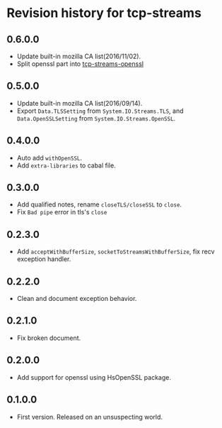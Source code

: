 # Revision history for tcp-streams

## 0.6.0.0

* Update built-in mozilla CA list(2016/11/02).
* Split openssl part into [tcp-streams-openssl](hackage.haskell.org/package/tcp-streams-openssl)

## 0.5.0.0

* Update built-in mozilla CA list(2016/09/14).
* Export `Data.TLSSetting` from `System.IO.Streams.TLS`, and `Data.OpenSSLSetting` from `System.IO.Streams.OpenSSL`.

## 0.4.0.0

* Auto add `withOpenSSL`.
* Add `extra-libraries` to cabal file.

## 0.3.0.0

* Add qualified notes, rename `closeTLS/closeSSL` to `close`.
* Fix `Bad pipe` error in tls's `close`

## 0.2.3.0

* Add `acceptWithBufferSize`, `socketToStreamsWithBufferSize`, fix recv exception handler.

## 0.2.2.0

* Clean and document exception behavior.

## 0.2.1.0

* Fix broken document.

## 0.2.0.0

* Add support for openssl using HsOpenSSL package.

## 0.1.0.0

* First version. Released on an unsuspecting world.
